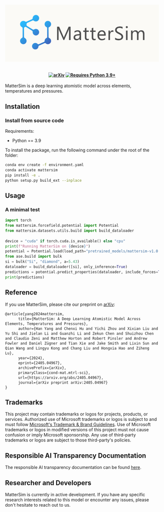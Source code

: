 <h1>
<p align="center">
    <img src="docs/_static/mattersim-banner.jpg" alt="MatterSim logo" width="600"/>
</p>
</h1>

<!-- <h1 align="center">MatterSim</h1> -->

<h4 align="center">

[![arXiv](https://img.shields.io/badge/arXiv-2405.04967-blue?logo=arxiv&logoColor=white.svg)](https://arxiv.org/abs/2405.04967)
[![Requires Python 3.9+](https://img.shields.io/badge/Python-3.9+-blue.svg?logo=python&logoColor=white)](https://python.org/downloads)

</h4>


MatterSim is a deep learning atomistic model across elements, temperatures and pressures.

## Installation
### Install from source code
Requirements:
- Python == 3.9

To install the package, run the following command under the root of the folder:
```bash
conda env create -f environment.yaml
conda activate mattersim
pip install -e .
python setup.py build_ext --inplace
```

## Usage
### A minimal test
```python
import torch
from mattersim.forcefield.potential import Potential
from mattersim.datasets.utils.build import build_dataloader

device = "cuda" if torch.cuda.is_available() else "cpu"
print(f"Running MatterSim on {device}")
potential = Potential.load(load_path="pretrained_models/mattersim-v1.0.0-1M.pth", device=device)
from ase.build import bulk
si = bulk("Si", "diamond", a=5.43)
dataloader = build_dataloader([si], only_inference=True)
predictions = potential.predict_properties(dataloader, include_forces=True, include_stresses=True)
print(predictions)
```


## Reference
If you use MatterSim, please cite our preprint on [arXiv](https://arxiv.org/abs/2405.04967):
```
@article{yang2024mattersim,
      title={MatterSim: A Deep Learning Atomistic Model Across Elements, Temperatures and Pressures}, 
      author={Han Yang and Chenxi Hu and Yichi Zhou and Xixian Liu and Yu Shi and Jielan Li and Guanzhi Li and Zekun Chen and Shuizhou Chen and Claudio Zeni and Matthew Horton and Robert Pinsler and Andrew Fowler and Daniel Zügner and Tian Xie and Jake Smith and Lixin Sun and Qian Wang and Lingyu Kong and Chang Liu and Hongxia Hao and Ziheng Lu},
      year={2024},
      eprint={2405.04967},
      archivePrefix={arXiv},
      primaryClass={cond-mat.mtrl-sci},
      url={https://arxiv.org/abs/2405.04967},
      journal={arXiv preprint arXiv:2405.04967}
}
```

## Trademarks

This project may contain trademarks or logos for projects, products, or services.
Authorized use of Microsoft trademarks or logos is subject to and must follow [Microsoft's Trademark & Brand Guidelines](https://www.microsoft.com/en-us/legal/intellectualproperty/trademarks/usage/general).
Use of Microsoft trademarks or logos in modified versions of this project must not cause confusion or imply Microsoft sponsorship.
Any use of third-party trademarks or logos are subject to those third-party's policies.

## Responsible AI Transparency Documentation
The responsible AI transparency documentation can be found [here](MODEL_CARD.md).


## Researcher and Developers
MatterSim is currently in active development. If you have any specific research interests related to this model or encounter any issues, please don't hesitate to reach out to us.
